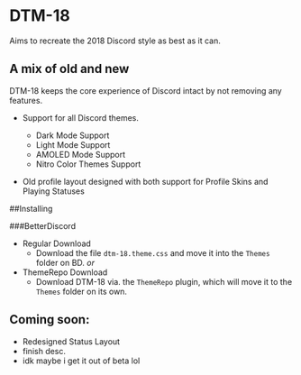 # DTM-18
Aims to recreate the 2018 Discord style as best as it can.

## A mix of old and new
DTM-18 keeps the core experience of Discord intact by not removing any features.
- Support for all Discord themes.
  - Dark Mode Support
  - Light Mode Support
  - AMOLED Mode Support
  - Nitro Color Themes Support

- Old profile layout designed with both support for Profile Skins and Playing Statuses

##Installing

###BetterDiscord
- Regular Download
  - Download the file `dtm-18.theme.css` and move it into the `Themes` folder on BD.
*or*
- ThemeRepo Download
  - Download DTM-18 via. the `ThemeRepo` plugin, which will move it to the `Themes` folder on its own.

## Coming soon:
- Redesigned Status Layout
- finish desc.
- idk maybe i get it out of beta lol
